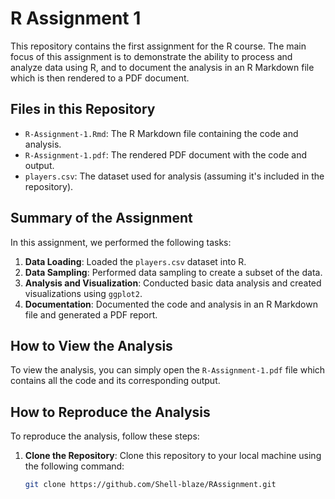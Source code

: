 # R Assignment 1

This repository contains the first assignment for the R course. The main focus of this assignment is to demonstrate the ability to process and analyze data using R, and to document the analysis in an R Markdown file which is then rendered to a PDF document.

## Files in this Repository

- `R-Assignment-1.Rmd`: The R Markdown file containing the code and analysis.
- `R-Assignment-1.pdf`: The rendered PDF document with the code and output.
- `players.csv`: The dataset used for analysis (assuming it's included in the repository).

## Summary of the Assignment

In this assignment, we performed the following tasks:

1. **Data Loading**: Loaded the `players.csv` dataset into R.
2. **Data Sampling**: Performed data sampling to create a subset of the data.
3. **Analysis and Visualization**: Conducted basic data analysis and created visualizations using `ggplot2`.
4. **Documentation**: Documented the code and analysis in an R Markdown file and generated a PDF report.

## How to View the Analysis

To view the analysis, you can simply open the `R-Assignment-1.pdf` file which contains all the code and its corresponding output.

## How to Reproduce the Analysis

To reproduce the analysis, follow these steps:

1. **Clone the Repository**: Clone this repository to your local machine using the following command:
   ```sh
   git clone https://github.com/Shell-blaze/RAssignment.git

